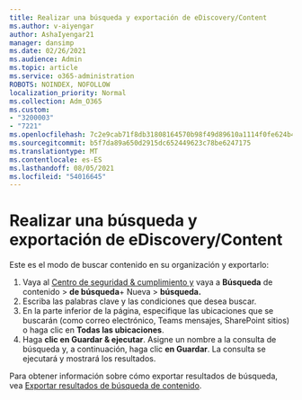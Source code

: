 ```yaml
---
title: Realizar una búsqueda y exportación de eDiscovery/Content
ms.author: v-aiyengar
author: AshaIyengar21
manager: dansimp
ms.date: 02/26/2021
ms.audience: Admin
ms.topic: article
ms.service: o365-administration
ROBOTS: NOINDEX, NOFOLLOW
localization_priority: Normal
ms.collection: Adm_O365
ms.custom:
- "3200003"
- "7221"
ms.openlocfilehash: 7c2e9cab71f8db31808164570b98f49d89610a1114f0fe624b4e6295c2b5d86d
ms.sourcegitcommit: b5f7da89a650d2915dc652449623c78be6247175
ms.translationtype: MT
ms.contentlocale: es-ES
ms.lasthandoff: 08/05/2021
ms.locfileid: "54016645"
---
```

# <a name="perform-an-ediscoverycontent-search-and-export"></a>Realizar una búsqueda y exportación de eDiscovery/Content

Este es el modo de buscar contenido en su organización y exportarlo:

1. Vaya al [Centro de seguridad & cumplimiento y](https://go.microsoft.com/fwlink/?linkid=2086958) vaya a **Búsqueda** de contenido  >  **de búsqueda**+ Nueva  >  **búsqueda.**
1. Escriba las palabras clave y las condiciones que desea buscar.
1. En la parte inferior de la página, especifique las ubicaciones que se buscarán (como correo electrónico, Teams mensajes, SharePoint sitios) o haga clic en **Todas las ubicaciones**.
1. Haga **clic en Guardar & ejecutar**. Asigne un nombre a la consulta de búsqueda y, a continuación, haga clic **en Guardar**. La consulta se ejecutará y mostrará los resultados.

Para obtener información sobre cómo exportar resultados de búsqueda, vea [Exportar resultados de búsqueda de contenido](https://go.microsoft.com/fwlink/?linkid=2102118).

